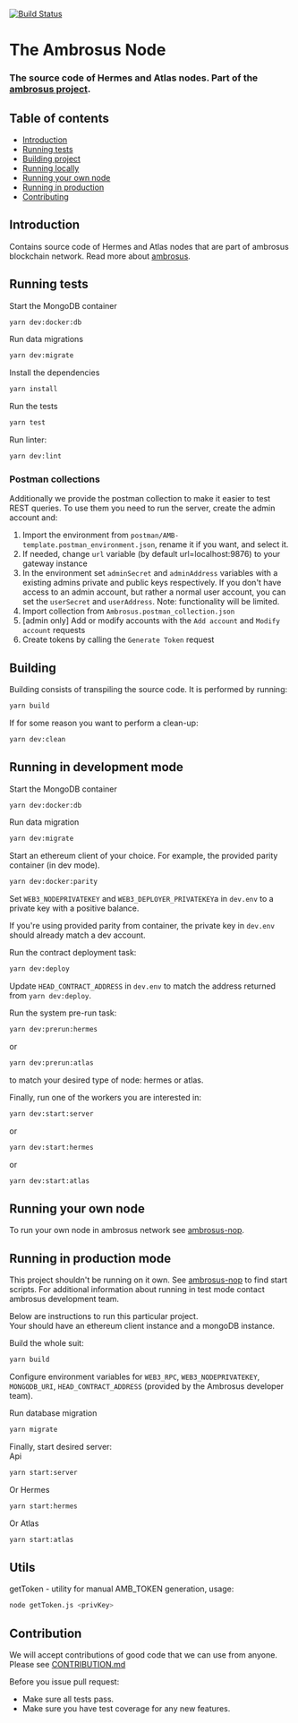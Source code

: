 [![Build Status](https://travis-ci.com/ambrosus/ambrosus-node.svg?branch=master)](https://travis-ci.com/ambrosus/ambrosus-node)

# The Ambrosus Node
### The source code of Hermes and Atlas nodes. Part of the [ambrosus project](https://ambrosus.io/).

## Table of contents
- [Introduction](#introduction)
- [Running tests](#running-tests)
- [Building project](#building)
- [Running locally](#running-in-development-mode)
- [Running your own node](#running-your-own-node)
- [Running in production](#running-in-production-mode)
- [Contributing](#contribution)

## Introduction
Contains source code of Hermes and Atlas nodes that are part of ambrosus blockchain network.
Read more about [ambrosus](https://github.com/ambrosus/ambrosus-node/blob/master/docs/introduction.md).

## Running tests

Start the MongoDB container
```sh
yarn dev:docker:db
```

Run data migrations
```sh
yarn dev:migrate
```

Install the dependencies
```sh
yarn install
```

Run the tests
```sh
yarn test
```

Run linter:
```sh
yarn dev:lint
```

### Postman collections

Additionally we provide the postman collection to make it easier to test REST queries. To use them you need to run the server, create the admin account and:

1. Import the environment from `postman/AMB-template.postman_environment.json`, rename it if you want, and select it.
2. If needed, change `url` variable (by default url=localhost:9876) to your gateway instance
3. In the environment set `adminSecret` and `adminAddress` variables with a existing admins private and public keys respectively. If you don't have access to an admin account, but rather a normal user account, you can set the `userSecret` and `userAddress`. Note: functionality will be limited.
4. Import collection from `Ambrosus.postman_collection.json`
5. [admin only] Add or modify accounts with the `Add account` and `Modify account` requests
6. Create tokens by calling the `Generate Token` request

## Building
Building consists of transpiling the source code. It is performed by running:
```sh
yarn build
```

If for some reason you want to perform a clean-up:
```sh
yarn dev:clean
```

## Running in development mode

Start the MongoDB container
```sh
yarn dev:docker:db
```

Run data migration
```sh
yarn dev:migrate
```

Start an ethereum client of your choice. For example, the provided parity container (in dev mode).
```sh
yarn dev:docker:parity
```

Set `WEB3_NODEPRIVATEKEY` and `WEB3_DEPLOYER_PRIVATEKEY`a in `dev.env` to a private key with
a positive balance.

If you're using provided parity from container, the private key in `dev.env` should already match a dev account.

Run the contract deployment task:
```sh
yarn dev:deploy
```

Update `HEAD_CONTRACT_ADDRESS` in `dev.env` to match the address returned from `yarn dev:deploy`.

Run the system pre-run task:
```sh
yarn dev:prerun:hermes
```
or
```sh
yarn dev:prerun:atlas
```
to match your desired type of node: hermes or atlas.

Finally, run one of the workers you are interested in:
```sh
yarn dev:start:server
```
or
```sh
yarn dev:start:hermes
```
or
```sh
yarn dev:start:atlas
```

## Running your own node
To run your own node in ambrosus network see [ambrosus-nop](https://github.com/ambrosus/ambrosus-nop).

## Running in production mode
This project shouldn't be running on it own. See [ambrosus-nop](https://github.com/ambrosus/ambrosus-nop) to find 
start scripts. For additional information about running in test mode contact ambrosus development team.

Below are instructions to run this particular project. \
Your should have an ethereum client instance and a mongoDB instance.

Build the whole suit:
```sh
yarn build
```

Configure environment variables for `WEB3_RPC`, `WEB3_NODEPRIVATEKEY`, `MONGODB_URI`, `HEAD_CONTRACT_ADDRESS` (provided by the Ambrosus developer team).

Run database migration
```sh
yarn migrate
```

Finally, start desired server: \
Api
```sh
yarn start:server
```

Or Hermes
```sh
yarn start:hermes
```

Or Atlas
```sh
yarn start:atlas
```

## Utils
getToken - utility for manual AMB_TOKEN generation, usage: 
```sh
node getToken.js <privKey>
```


## Contribution
We will accept contributions of good code that we can use from anyone.  
Please see [CONTRIBUTION.md](CONTRIBUTION.md)

Before you issue pull request:
* Make sure all tests pass.
* Make sure you have test coverage for any new features.
